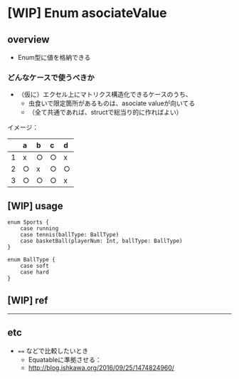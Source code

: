 # [WIP] Enum asociateValue

## overview

- Enum型に値を格納できる

### どんなケースで使うべきか

- （仮に）エクセル上にマトリクス構造化できるケースのうち、
	- 虫食いで限定箇所があるものは、asociate valueが向いてる
	- （全て共通であれば、structで総当り的に作ればよい）

イメージ：

||a|b|c|d|
|:--|:--|:--|:--|:--|
|1|x|○|○|x|
|2|○|x|○|○|
|3|○|○|○|x|

## [WIP] usage

```
enum Sports {
    case running
    case tennis(ballType: BallType)
    case basketBall(playerNum: Int, ballType: BallType)
}

enum BallType {
    case soft
    case hard
}
```

## [WIP] ref


----

## etc

- `==` などで比較したいとき
	- Equatableに準拠させる：
	- http://blog.ishkawa.org/2016/09/25/1474824960/
	